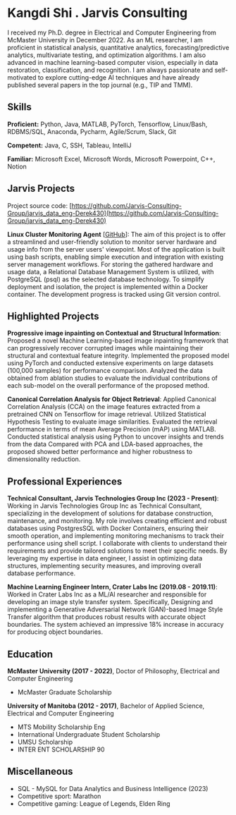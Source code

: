 # Kangdi Shi . Jarvis Consulting

I received my Ph.D. degree in Electrical and Computer Engineering from McMaster University in December 2022. As an ML researcher, I am proficient in statistical analysis, quantitative analytics, forecasting/predictive analytics, multivariate testing, and optimization algorithms. I am also advanced in machine learning-based computer vision, especially in data restoration, classification, and recognition. I am always passionate and self-motivated to explore cutting-edge AI techniques and have already published several papers in the top journal (e.g., TIP and TMM).

## Skills

**Proficient:** Python, Java, MATLAB, PyTorch, Tensorflow, Linux/Bash, RDBMS/SQL, Anaconda, Pycharm, Agile/Scrum, Slack, Git

**Competent:** Java, C, SSH, Tableau, IntelliJ

**Familiar:** Microsoft Excel, Microsoft Words, Microsoft Powerpoint, C++, Notion

## Jarvis Projects

Project source code: [https://github.com/Jarvis-Consulting-Group/jarvis_data_eng-Derek430](https://github.com/Jarvis-Consulting-Group/jarvis_data_eng-Derek430)


**Linux Cluster Monitoring Agent** [[GitHub](https://github.com/Jarvis-Consulting-Group/jarvis_data_eng-Derek430/tree/master/linux_sql)]: The aim of this project is to offer a streamlined and user-friendly solution to monitor server hardware and usage info from the server users' viewpoint. Most of the application is built using bash scripts, enabling simple execution and integration with existing server management workflows. For storing the gathered hardware and usage data, a Relational Database Management System is utilized, with PostgreSQL (psql) as the selected database technology. To simplify deployment and isolation, the project is implemented within a Docker container. The development progress is tracked using Git version control.


## Highlighted Projects
**Progressive image inpainting on Contextual and Structural Information**: Proposed a novel Machine Learning-based image inpainting framework that can progressively recover corrupted images while maintaining their structural and contextual feature integrity. Implemented the proposed model using PyTorch and conducted extensive experiments on large datasets (100,000 samples) for performance comparison. Analyzed the data obtained from ablation studies to evaluate the individual contributions of each sub-model on the overall performance of the proposed method.

**Canonical Correlation Analysis for Object Retrieval**: Applied Canonical Correlation Analysis (CCA) on the image features extracted from a pretrained CNN on Tensorflow for image retrieval. Utilized Statistical Hypothesis Testing to evaluate image similarities. Evaluated the retrieval performance in terms of mean Average Precision (mAP) using MATLAB. Conducted statistical analysis using Python to uncover insights and trends from the data Compared with PCA and LDA-based approaches, the proposed showed better performance and higher robustness to dimensionality reduction.


## Professional Experiences

**Technical Consultant, Jarvis Technologies Group Inc (2023 - Present)**: Working in Jarvis Technologies Group Inc as Technical Consultant, specializing in the development of solutions for database construction, maintenance, and monitoring. My role involves creating efficient and robust databases using PostgresSQL with Docker Containers, ensuring their smooth operation, and implementing monitoring mechanisms to track their performance using shell script. I collaborate with clients to understand their requirements and provide tailored solutions to meet their specific needs. By leveraging my expertise in data engineer, I assist in optimizing data structures, implementing security measures, and improving overall database performance.

**Machine Learning Engineer Intern, Crater Labs Inc (2019.08 - 2019.11)**: Worked in Crater Labs Inc as a ML/AI researcher and responsible for developing an image style transfer system. Specifically, Designing and implementing a Generative Adversarial Network (GAN)-based Image Style Transfer algorithm that produces robust results with accurate object boundaries. The system achieved an impressive 18% increase in accuracy for producing object boundaries.


## Education
**McMaster University (2017 - 2022)**, Doctor of Philosophy, Electrical and Computer Engineering
- McMaster Graduate Scholarship

**University of Manitoba (2012 - 2017)**, Bachelor of Applied Science, Electrical and Computer Engineering
- MTS Mobility Scholarship Eng
- International Undergraduate Student Scholarship
- UMSU Scholarship
- INTER ENT SCHOLARSHIP 90


## Miscellaneous
- SQL - MySQL for Data Analytics and Business Intelligence (2023)
- Competitive sport: Marathon
- Competitive gaming: League of Legends, Elden Ring